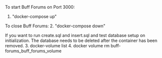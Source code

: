 To start Buff Forums on Port 3000:
1. "docker-compose up" 

To close Buff Forums:
2. "docker-compose down"

If you want to run create.sql and insert.sql and test database setup on initialization. The database needs to be deleted after the container has been removed.
3. docker-volume list
4. docker volume rm  buff-forums_buff_forums_volume

